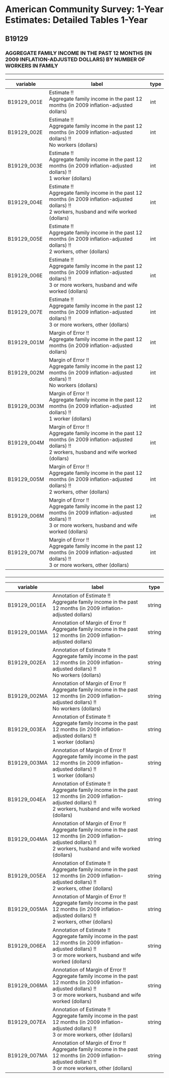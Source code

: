 # American Community Survey: 1-Year Estimates: Detailed Tables 1-Year

## B19129

### AGGREGATE FAMILY INCOME IN THE PAST 12 MONTHS (IN 2009 INFLATION-ADJUSTED DOLLARS) BY NUMBER OF WORKERS IN FAMILY

___

| variable | label | type |
| ----- | ----- | ----- |
| B19129_001E | Estimate !!<br>Aggregate family income in the past 12 months (in 2009 inflation-adjusted dollars) | int |
| B19129_002E | Estimate !!<br>Aggregate family income in the past 12 months (in 2009 inflation-adjusted dollars) !!<br>No workers (dollars) | int |
| B19129_003E | Estimate !!<br>Aggregate family income in the past 12 months (in 2009 inflation-adjusted dollars) !!<br>1 worker (dollars) | int |
| B19129_004E | Estimate !!<br>Aggregate family income in the past 12 months (in 2009 inflation-adjusted dollars) !!<br>2 workers, husband and wife worked (dollars) | int |
| B19129_005E | Estimate !!<br>Aggregate family income in the past 12 months (in 2009 inflation-adjusted dollars) !!<br>2 workers, other (dollars) | int |
| B19129_006E | Estimate !!<br>Aggregate family income in the past 12 months (in 2009 inflation-adjusted dollars) !!<br>3 or more workers, husband and wife worked (dollars) | int |
| B19129_007E | Estimate !!<br>Aggregate family income in the past 12 months (in 2009 inflation-adjusted dollars) !!<br>3 or more workers, other (dollars) | int |
| B19129_001M | Margin of Error !!<br>Aggregate family income in the past 12 months (in 2009 inflation-adjusted dollars) | int |
| B19129_002M | Margin of Error !!<br>Aggregate family income in the past 12 months (in 2009 inflation-adjusted dollars) !!<br>No workers (dollars) | int |
| B19129_003M | Margin of Error !!<br>Aggregate family income in the past 12 months (in 2009 inflation-adjusted dollars) !!<br>1 worker (dollars) | int |
| B19129_004M | Margin of Error !!<br>Aggregate family income in the past 12 months (in 2009 inflation-adjusted dollars) !!<br>2 workers, husband and wife worked (dollars) | int |
| B19129_005M | Margin of Error !!<br>Aggregate family income in the past 12 months (in 2009 inflation-adjusted dollars) !!<br>2 workers, other (dollars) | int |
| B19129_006M | Margin of Error !!<br>Aggregate family income in the past 12 months (in 2009 inflation-adjusted dollars) !!<br>3 or more workers, husband and wife worked (dollars) | int |
| B19129_007M | Margin of Error !!<br>Aggregate family income in the past 12 months (in 2009 inflation-adjusted dollars) !!<br>3 or more workers, other (dollars) | int |
### 

___

| variable | label | type |
| ----- | ----- | ----- |
| B19129_001EA | Annotation of Estimate !!<br>Aggregate family income in the past 12 months (in 2009 inflation-adjusted dollars) | string |
| B19129_001MA | Annotation of Margin of Error !!<br>Aggregate family income in the past 12 months (in 2009 inflation-adjusted dollars) | string |
| B19129_002EA | Annotation of Estimate !!<br>Aggregate family income in the past 12 months (in 2009 inflation-adjusted dollars) !!<br>No workers (dollars) | string |
| B19129_002MA | Annotation of Margin of Error !!<br>Aggregate family income in the past 12 months (in 2009 inflation-adjusted dollars) !!<br>No workers (dollars) | string |
| B19129_003EA | Annotation of Estimate !!<br>Aggregate family income in the past 12 months (in 2009 inflation-adjusted dollars) !!<br>1 worker (dollars) | string |
| B19129_003MA | Annotation of Margin of Error !!<br>Aggregate family income in the past 12 months (in 2009 inflation-adjusted dollars) !!<br>1 worker (dollars) | string |
| B19129_004EA | Annotation of Estimate !!<br>Aggregate family income in the past 12 months (in 2009 inflation-adjusted dollars) !!<br>2 workers, husband and wife worked (dollars) | string |
| B19129_004MA | Annotation of Margin of Error !!<br>Aggregate family income in the past 12 months (in 2009 inflation-adjusted dollars) !!<br>2 workers, husband and wife worked (dollars) | string |
| B19129_005EA | Annotation of Estimate !!<br>Aggregate family income in the past 12 months (in 2009 inflation-adjusted dollars) !!<br>2 workers, other (dollars) | string |
| B19129_005MA | Annotation of Margin of Error !!<br>Aggregate family income in the past 12 months (in 2009 inflation-adjusted dollars) !!<br>2 workers, other (dollars) | string |
| B19129_006EA | Annotation of Estimate !!<br>Aggregate family income in the past 12 months (in 2009 inflation-adjusted dollars) !!<br>3 or more workers, husband and wife worked (dollars) | string |
| B19129_006MA | Annotation of Margin of Error !!<br>Aggregate family income in the past 12 months (in 2009 inflation-adjusted dollars) !!<br>3 or more workers, husband and wife worked (dollars) | string |
| B19129_007EA | Annotation of Estimate !!<br>Aggregate family income in the past 12 months (in 2009 inflation-adjusted dollars) !!<br>3 or more workers, other (dollars) | string |
| B19129_007MA | Annotation of Margin of Error !!<br>Aggregate family income in the past 12 months (in 2009 inflation-adjusted dollars) !!<br>3 or more workers, other (dollars) | string |

